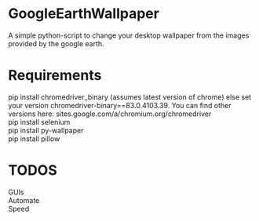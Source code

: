 # GoogleEarthWallpaper
A simple python-script to change your desktop wallpaper from the images provided by the google earth.
  
# Requirements
pip install chromedriver_binary (assumes latest version of chrome) else set your version chromedriver-binary==83.0.4103.39. You can find other versions here: sites.google.com/a/chromium.org/chromedriver    
pip install selenium  
pip install py-wallpaper  
pip install pillow  


# TODOS  
GUIs  
Automate  
Speed  
